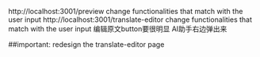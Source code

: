 http://localhost:3001/preview change functionalities that match with the user input
http://localhost:3001/translate-editor change functionalities that match with the user input
编辑原文button要很明显
AI助手右边弹出来

##important: redesign the translate-editor page



